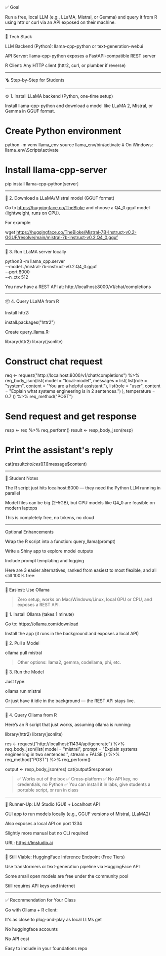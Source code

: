 
✅ Goal

Run a free, local LLM (e.g., LLaMA, Mistral, or Gemma) and query it from R using httr or curl via an API exposed on their machine.


---

🔧 Tech Stack

LLM Backend (Python): llama-cpp-python or text-generation-webui

API Server: llama-cpp-python exposes a FastAPI-compatible REST server

R Client: Any HTTP client (httr2, curl, or plumber if reverse)



---

🪜 Step-by-Step for Students


---

⚙️ 1. Install LLaMA backend (Python, one-time setup)

Install llama-cpp-python and download a model like LLaMA 2, Mistral, or Gemma in GGUF format.

# Create Python environment
python -m venv llama_env
source llama_env/bin/activate  # On Windows: llama_env\Scripts\activate

# Install llama-cpp-server
pip install llama-cpp-python[server]


---

💾 2. Download a LLaMA/Mistral model (GGUF format)

Go to https://huggingface.co/TheBloke and choose a Q4_0.gguf model (lightweight, runs on CPU).

For example:

wget https://huggingface.co/TheBloke/Mistral-7B-Instruct-v0.2-GGUF/resolve/main/mistral-7b-instruct-v0.2.Q4_0.gguf


---

🚀 3. Run LLaMA server locally

python3 -m llama_cpp.server \
  --model ./mistral-7b-instruct-v0.2.Q4_0.gguf \
  --port 8000 \
  --n_ctx 512

You now have a REST API at: http://localhost:8000/v1/chat/completions


---

📦 4. Query LLaMA from R

Install httr2:

install.packages("httr2")

Create query_llama.R:

library(httr2)
library(jsonlite)

# Construct chat request
req <- request("http://localhost:8000/v1/chat/completions") %>%
  req_body_json(list(
    model = "local-model",
    messages = list(
      list(role = "system", content = "You are a helpful assistant."),
      list(role = "user", content = "Explain what systems engineering is in 2 sentences.")
    ),
    temperature = 0.7
  )) %>%
  req_method("POST")

# Send request and get response
resp <- req %>% req_perform()
result <- resp_body_json(resp)

# Print the assistant's reply
cat(result$choices[[1]]$message$content)


---

🧠 Student Notes

The R script just hits localhost:8000 — they need the Python LLM running in parallel

Model files can be big (2–5GB), but CPU models like Q4_0 are feasible on modern laptops

This is completely free, no tokens, no cloud



---

Optional Enhancements

Wrap the R script into a function: query_llama(prompt)

Write a Shiny app to explore model outputs

Include prompt templating and logging




Here are 3 easier alternatives, ranked from easiest to most flexible, and all still 100% free:


---

🥇 Easiest: Use Ollama

> Zero setup, works on Mac/Windows/Linux, local GPU or CPU, and exposes a REST API.



🔧 1. Install Ollama (takes 1 minute)

Go to: https://ollama.com/download

Install the app (it runs in the background and exposes a local API)


💾 2. Pull a Model

ollama pull mistral

> Other options: llama2, gemma, codellama, phi, etc.



🚀 3. Run the Model

Just type:

ollama run mistral

Or just have it idle in the background — the REST API stays live.


---

🧪 4. Query Ollama from R

Here’s an R script that just works, assuming ollama is running:

library(httr2)
library(jsonlite)

res <- request("http://localhost:11434/api/generate") %>%
  req_body_json(list(
    model = "mistral",
    prompt = "Explain systems engineering in two sentences.",
    stream = FALSE
  )) %>%
  req_method("POST") %>%
  req_perform()

output <- resp_body_json(res)
cat(output$response)

> ✅ Works out of the box
✅ Cross-platform
✅ No API key, no credentials, no Python
✅ You can install it in labs, give students a portable script, or run in class




---

🥈 Runner-Up: LM Studio (GUI) + Localhost API

GUI app to run models locally (e.g., GGUF versions of Mistral, LLaMA2)

Also exposes a local API on port 1234

Slightly more manual but no CLI required


URL: https://lmstudio.ai


---

🥉 Still Viable: HuggingFace Inference Endpoint (Free Tiers)

Use transformers or text-generation pipeline via HuggingFace API

Some small open models are free under the community pool

Still requires API keys and internet



---

✅ Recommendation for Your Class

Go with Ollama + R client:

It's as close to plug-and-play as local LLMs get

No huggingface accounts

No API cost

Easy to include in your foundations repo


